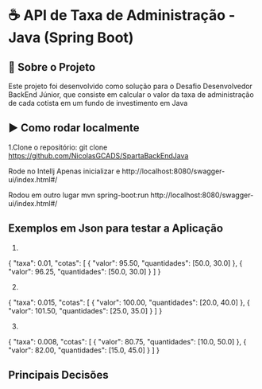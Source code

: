 
# ☕  API de Taxa de Administração - Java (Spring Boot)


## 📖 Sobre o Projeto
Este projeto foi desenvolvido como solução para o Desafio Desenvolvedor BackEnd Júnior, que consiste em calcular o valor da taxa de administração de cada cotista em um fundo de investimento em Java

## ▶️ Como rodar localmente
1.Clone o repositório:
git clone https://github.com/NicolasGCADS/SpartaBackEndJava

Rode no Intellj
Apenas inicializar e http://localhost:8080/swagger-ui/index.html#/

Rodou em outro lugar 
mvn spring-boot:run
http://localhost:8080/swagger-ui/index.html#/

## Exemplos em Json para testar a Aplicação
1.
{
  "taxa": 0.01,
  "cotas": [
    {
      "valor": 95.50,
      "quantidades": [50.0, 30.0]
    },
    {
      "valor": 96.25,
      "quantidades": [50.0, 30.0]
    }
  ]
}

2.
{
  "taxa": 0.015,
  "cotas": [
    {
      "valor": 100.00,
      "quantidades": [20.0, 40.0]
    },
    {
      "valor": 101.50,
      "quantidades": [25.0, 35.0]
    }
  ]
}


3.
{
  "taxa": 0.008,
  "cotas": [
    {
      "valor": 80.75,
      "quantidades": [10.0, 50.0]
    },
    {
      "valor": 82.00,
      "quantidades": [15.0, 45.0]
    }
  ]
}


## Principais Decisões



